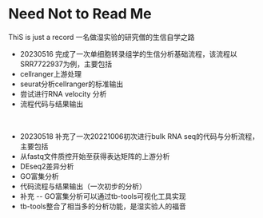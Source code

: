 # Need Not to Read Me
ThiS is just a record
一名做湿实验的研究僧的生信自学之路
- 20230516 完成了一次单细胞转录组学的生信分析基础流程，该流程以SRR7722937为例，主要包括
-   cellranger上游处理
-   seurat分析cellranger的标准输出
-   尝试进行RNA velocity 分析
-   流程代码与结果输出
</br>

- 20230518 补充了一次20221006初次进行bulk RNA seq的代码与分析流程，主要包括
-   从fastq文件质控开始至获得表达矩阵的上游分析
-   DEseq2差异分析
-   GO富集分析
-   代码流程与结果输出（一次初步的分析）
-   补充 -- GO富集分析可以通过tb-tools可视化工具实现
-   tb-tools整合了相当多的分析功能，是湿实验人的福音
